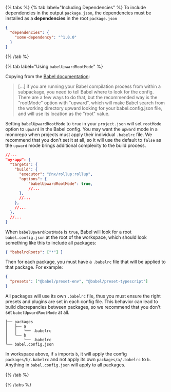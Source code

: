 {% tabs %} {% tab label="Including Dependencies" %} To include dependencies in
the output `package.json`, the dependencies must be installed as a
**dependencies** in the root `package.json`

```json {% fileName="package.json" %}
{
  "dependencies": {
    "some-dependency": "^1.0.0"
  }
}
```

{% /tab %}

{% tab label="Using `babelUpwardRootMode`" %}

Copying from the
[Babel documentation](https://babeljs.io/docs/config-files#root-babelconfigjson-file):

> [...] if you are running your Babel compilation process from within a
> subpackage, you need to tell Babel where to look for the config. There are a
> few ways to do that, but the recommended way is the "rootMode" option with
> "upward", which will make Babel search from the working directory upward
> looking for your babel.config.json file, and will use its location as the
> "root" value.

Setting `babelUpwardRootMode` to `true` in your `project.json` will set
`rootMode` option to `upward` in the Babel config. You may want the `upward`
mode in a monorepo when projects must apply their individual `.babelrc` file. We
recommend that you don't set it at all, so it will use the default to `false` as
the `upward` mode brings additional complexity to the build process.

```json
//...
"my-app": {
  "targets": {
    "build": {
      "executor": "@nx/rollup:rollup",
      "options": {
          "babelUpwardRootMode": true,
          //...
      },
      //...
    },
    //...
  },
  //...
}
```

When `babelUpwardRootMode` is `true`, Babel will look for a root
`babel.config.json` at the root of the workspace, which should look something
like this to include all packages:

```json
{ "babelrcRoots": ["*"] }
```

Then for each package, you must have a `.babelrc` file that will be applied to
that package. For example:

```json
{
  "presets": ["@babel/preset-env", "@babel/preset-typescript"]
}
```

All packages will use its own `.babelrc` file, thus you must ensure the right
presets and plugins are set in each config file. This behavior can lead to build
discrepancies between packages, so we recommend that you don't set
`babelUpwardRootMode` at all.

```treeview
├── packages
│   ├── a
│   │   └── .babelrc
│   └── b
│       └── .babelrc
└── babel.config.json
```

In workspace above, if `a` imports `b`, it will apply the config
`packages/b/.babelrc` and not apply its own `packages/a/.babelrc` to `b`.
Anything in `babel.config.json` will apply to all packages.

{% /tab %}

{% /tabs %}
